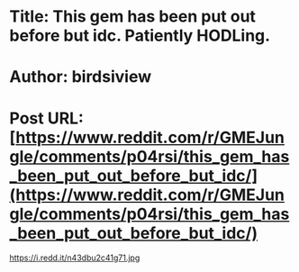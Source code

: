 # Title: This gem has been put out before but idc. Patiently HODLing.
# Author: birdsiview
# Post URL: [https://www.reddit.com/r/GMEJungle/comments/p04rsi/this_gem_has_been_put_out_before_but_idc/](https://www.reddit.com/r/GMEJungle/comments/p04rsi/this_gem_has_been_put_out_before_but_idc/)


https://i.redd.it/n43dbu2c41g71.jpg